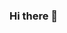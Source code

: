 ### Hi there 👋

<!--
**rodolfomercedes12/rodolfomercedes12** is a ✨ _special_ ✨ repository because its `README.md` (this file) appears on your GitHub profile.

Here are some ideas to get you started:

- 🔭 I’m currently working on Devshia
- 🌱 I’m currently learning ... NodeJs
- 👯 I’m looking to collaborate on ...
- 🤔 I’m looking for help with ... AWS
- 💬 Ask me about ... Flutter & Dart
- 📫 How to reach me: rodolfomercedes12@gmail.com

-->
